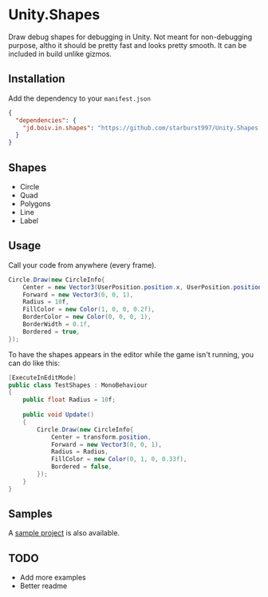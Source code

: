 # Unity.Shapes

Draw debug shapes for debugging in Unity. Not meant for non-debugging purpose, altho it should be pretty fast and looks pretty smooth. It can be included in build unlike gizmos.

## Installation

Add the dependency to your `manifest.json`

```json
{
  "dependencies": {
    "jd.boiv.in.shapes": "https://github.com/starburst997/Unity.Shapes.git"
  }
}
```

## Shapes

- Circle
- Quad
- Polygons
- Line
- Label

## Usage

Call your code from anywhere (every frame).

```csharp
Circle.Draw(new CircleInfo{
    Center = new Vector3(UserPosition.position.x, UserPosition.position.y, 0),
    Forward = new Vector3(0, 0, 1),
    Radius = 10f,
    FillColor = new Color(1, 0, 0, 0.2f),
    BorderColor = new Color(0, 0, 0, 1),
    BorderWidth = 0.1f,
    Bordered = true,
});
```

To have the shapes appears in the editor while the game isn't running, you can do like this:

```csharp
[ExecuteInEditMode]
public class TestShapes : MonoBehaviour
{
    public float Radius = 10f;
    
    public void Update()
    {
        Circle.Draw(new CircleInfo{
            Center = transform.position,
            Forward = new Vector3(0, 0, 1),
            Radius = Radius,
            FillColor = new Color(0, 1, 0, 0.33f),
            Bordered = false,
        });
    }
}
```

## Samples

A [sample project](https://github.com/starburst997/Unity.Shapes/tree/main/Samples~/Shapes%20Sample) is also available.

## TODO

- Add more examples
- Better readme